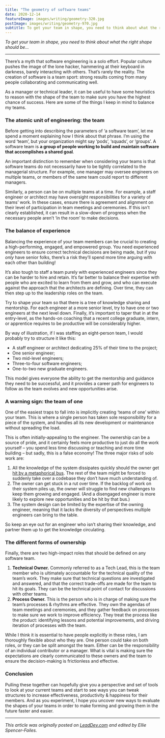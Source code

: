 ```yaml
---
title: "The geometry of software teams"
date: 2020-12-14
featureImage: images/writing/geometry-320.jpg
postImage: images/writing/geometry-970.jpg
subtitle: To get your team in shape, you need to think about what the right shape should be…
---
```


_To get your team in shape, you need to think about what the right shape should be…_

---

There’s a myth that software engineering is a solo effort. Popular culture pushes the image of the lone hacker, hammering at their keyboard in darkness, barely interacting with others. That’s rarely the reality. The creation of software is a team sport: strong results coming from many people collaborating and communicating well.

As a manager or technical leader, it can be useful to have some heuristics to reason with the shape of the team to make sure you have the highest chance of success. Here are some of the things I keep in mind to balance my teams.

### The atomic unit of engineering: the team

Before getting into describing the parameters of ‘a software team’, let me spend a moment explaining how I think about that phrase. I’m using the word ‘team’, but your organization might say ‘pods’, ‘squads’, or ‘groups’. A software team is **a group of people working to build and maintain software that accomplishes a shared goal**.

An important distinction to remember when considering your teams is that software teams do not necessarily have to be tightly correlated to the managerial structure. For example, one manager may oversee engineers on multiple teams, or members of the same team could report to different managers.

Similarly, a person can be on multiple teams at a time. For example, a staff engineer or architect may have oversight responsibilities for a variety of teams’ work. In these cases, ensure there is agreement and alignment on their level of participation in team meetings and ceremonies. If this isn’t clearly established, it can result in a slow-down of progress when the necessary people aren’t ‘in the room’ to make decisions.

### The balance of experience

Balancing the experience of your team members can be crucial to creating a high-performing, engaged, and empowered group. You need experienced engineers to ensure correct technical decisions are being made, but if you _only_ have senior folks, there’s a risk they’ll spend more time arguing with each other than building!

It’s also tough to staff a team purely with experienced engineers since they can be harder to hire and retain. It’s far better to balance their expertise with people who are excited to learn from them and grow, and who can execute against the approach that the architects are defining. Over time, they can then step up to the leadership roles on the team.

Try to shape your team so that there is a tree of knowledge sharing and mentorship. For each engineer at a more senior level, try to have one or two engineers at the next level down. Finally, it’s important to taper that in at the entry-level, as the hands-on coaching that a recent college graduate, intern, or apprentice requires to be productive will be considerably higher.

By way of illustration, if I was staffing an eight-person team, I would probably try to structure it like this:

* A staff engineer or architect dedicating 25% of their time to the project;
* One senior engineer;
* Two mid-level engineers;
* Three-to-four software engineers;
* One-to-two new graduate engineers.

This model gives everyone the ability to get the mentorship and guidance they need to be successful, and it provides a career path for engineers to follow as the team evolves and new opportunities arise.

### A warning sign: the team of one

One of the easiest traps to fall into is implicitly creating ‘teams of one’ within your team.  This is where a single person has taken sole responsibility for a piece of the system, and handles all its new development or maintenance without spreading the load.

This is often initially-appealing to the engineer. The ownership can be a source of pride, and it certainly feels more productive to just do all the work yourself – you spend less time discussing or teaching and more time building – but sadly, this is a false economy! The three major risks of solo work are:

1. All the knowledge of the system dissipates quickly should the owner get [hit by a metaphorical bus](https://en.wikipedia.org/wiki/Bus_factor). The rest of the team might be forced to suddenly take over a codebase they don’t have much understanding of.
2. The owner can get stuck in a rut over time. If the backlog of work on their system piles up, the owner will struggle to find new challenges to keep them growing and engaged. (And a disengaged engineer is more likely to explore new opportunities and be hit by that bus.)
3. The system design can be limited by the expertise of the owning engineer, meaning that it lacks the diversity of perspectives multiple engineers can bring to the table.

So keep an eye out for an engineer who isn’t sharing their knowledge, and partner them up to get the knowledge circulating.

### The different forms of ownership

Finally, there are two high-impact roles that should be defined on any software team.

1. **Technical Owner.** Commonly referred to as a Tech Lead, this is the team member who is ultimately accountable for the technical quality of the team’s work. They make sure that technical questions are investigated and answered, and that the correct trade-offs are made for the team to hit its goals. They can be the technical point of contact for discussions with other teams.
2. **Process Owner.** This is the person who is in charge of making sure the team’s processes & rhythms are effective. They own the agendas of team meetings and ceremonies, and they gather feedback on processes to make sure we work to improve efficiency. They treat the process like the product: identifying lessons and potential improvements, and driving iteration of processes with the team.

While I think it is essential to have people explicitly in these roles, I am thoroughly flexible about who they are. One person could take on both roles, or they can be split amongst the team. Either can be the responsibility of an individual contributor or a manager. What is vital is making sure the expectations are clearly communicated to these owners and the team to ensure the decision-making is frictionless and effective.

### Conclusion

Pulling these together can hopefully give you a perspective and set of tools to look at your current teams and start to see ways you can tweak structures to increase effectiveness, productivity & happiness for their members. And as you experiment, I hope you uncover new ways to evaluate the shapes of your teams in order to make forming and growing them in the future faster and easier.

---
_This article was originally posted on [LeadDev.com](https://leaddev.com/building-happy-teams/geometry-software-teams) and edited by Ellie Spencer-Failes._